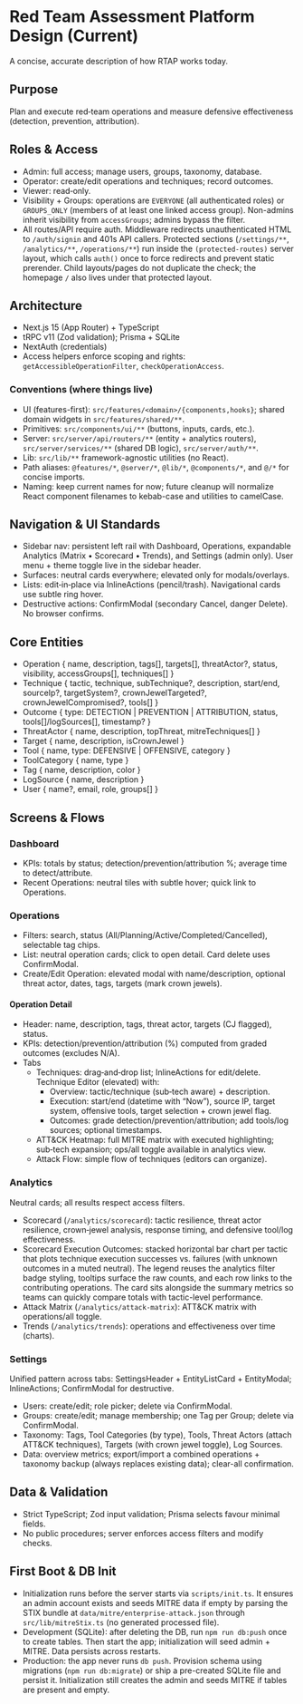 # Red Team Assessment Platform Design (Current)

A concise, accurate description of how RTAP works today.

## Purpose

Plan and execute red‑team operations and measure defensive effectiveness (detection, prevention, attribution).

## Roles & Access

- Admin: full access; manage users, groups, taxonomy, database.
- Operator: create/edit operations and techniques; record outcomes.
- Viewer: read‑only.
- Visibility + Groups: operations are `EVERYONE` (all authenticated roles) or `GROUPS_ONLY` (members of at least one linked access group). Non-admins inherit visibility from `accessGroups`; admins bypass the filter.
- All routes/API require auth. Middleware redirects unauthenticated HTML to `/auth/signin` and 401s API callers. Protected sections (`/settings/**`, `/analytics/**`, `/operations/**`) run inside the `(protected-routes)` server layout, which calls `auth()` once to force redirects and prevent static prerender. Child layouts/pages do not duplicate the check; the homepage `/` also lives under that protected layout.

## Architecture

- Next.js 15 (App Router) + TypeScript
- tRPC v11 (Zod validation); Prisma + SQLite
- NextAuth (credentials)
- Access helpers enforce scoping and rights: `getAccessibleOperationFilter`, `checkOperationAccess`.

### Conventions (where things live)

- UI (features-first): `src/features/<domain>/{components,hooks}`; shared domain widgets in `src/features/shared/**`.
- Primitives: `src/components/ui/**` (buttons, inputs, cards, etc.).
- Server: `src/server/api/routers/**` (entity + analytics routers), `src/server/services/**` (shared DB logic), `src/server/auth/**`.
- Lib: `src/lib/**` framework-agnostic utilities (no React).
- Path aliases: `@features/*`, `@server/*`, `@lib/*`, `@components/*`, and `@/*` for concise imports.
- Naming: keep current names for now; future cleanup will normalize React component filenames to kebab-case and utilities to camelCase.

## Navigation & UI Standards

- Sidebar nav: persistent left rail with Dashboard, Operations, expandable Analytics (Matrix • Scorecard • Trends), and Settings (admin only). User menu + theme toggle live in the sidebar header.
- Surfaces: neutral cards everywhere; elevated only for modals/overlays.
- Lists: edit‑in‑place via InlineActions (pencil/trash). Navigational cards use subtle ring hover.
- Destructive actions: ConfirmModal (secondary Cancel, danger Delete). No browser confirms.

## Core Entities

- Operation { name, description, tags[], targets[], threatActor?, status, visibility, accessGroups[], techniques[] }
- Technique { tactic, technique, subTechnique?, description, start/end, sourceIp?, targetSystem?, crownJewelTargeted?, crownJewelCompromised?, tools[] }
- Outcome { type: DETECTION | PREVENTION | ATTRIBUTION, status, tools[]/logSources[], timestamp? }
- ThreatActor { name, description, topThreat, mitreTechniques[] }
- Target { name, description, isCrownJewel }
- Tool { name, type: DEFENSIVE | OFFENSIVE, category }
- ToolCategory { name, type }
- Tag { name, description, color }
- LogSource { name, description }
- User { name?, email, role, groups[] }

## Screens & Flows

### Dashboard

- KPIs: totals by status; detection/prevention/attribution %; average time to detect/attribute.
- Recent Operations: neutral tiles with subtle hover; quick link to Operations.

### Operations

- Filters: search, status (All/Planning/Active/Completed/Cancelled), selectable tag chips.
- List: neutral operation cards; click to open detail. Card delete uses ConfirmModal.
- Create/Edit Operation: elevated modal with name/description, optional threat actor, dates, tags, targets (mark crown jewels).

#### Operation Detail

- Header: name, description, tags, threat actor, targets (CJ flagged), status.
- KPIs: detection/prevention/attribution (%) computed from graded outcomes (excludes N/A).
- Tabs
  - Techniques: drag‑and‑drop list; InlineActions for edit/delete. Technique Editor (elevated) with:
    - Overview: tactic/technique (sub‑tech aware) + description.
    - Execution: start/end (datetime with “Now”), source IP, target system, offensive tools, target selection + crown jewel flag.
    - Outcomes: grade detection/prevention/attribution; add tools/log sources; optional timestamps.
  - ATT&CK Heatmap: full MITRE matrix with executed highlighting; sub‑tech expansion; ops/all toggle available in analytics view.
  - Attack Flow: simple flow of techniques (editors can organize).

### Analytics

Neutral cards; all results respect access filters.

- Scorecard (`/analytics/scorecard`): tactic resilience, threat actor resilience, crown‑jewel analysis, response timing, and defensive tool/log effectiveness.
- Scorecard Execution Outcomes: stacked horizontal bar chart per tactic that plots technique execution successes vs. failures (with unknown outcomes in a muted neutral). The legend reuses the analytics filter badge styling, tooltips surface the raw counts, and each row links to the contributing operations. The card sits alongside the summary metrics so teams can quickly compare totals with tactic-level performance.
- Attack Matrix (`/analytics/attack-matrix`): ATT&CK matrix with operations/all toggle.
- Trends (`/analytics/trends`): operations and effectiveness over time (charts).

### Settings

Unified pattern across tabs: SettingsHeader + EntityListCard + EntityModal; InlineActions; ConfirmModal for destructive.

- Users: create/edit; role picker; delete via ConfirmModal.
- Groups: create/edit; manage membership; one Tag per Group; delete via ConfirmModal.
- Taxonomy: Tags, Tool Categories (by type), Tools, Threat Actors (attach ATT&CK techniques), Targets (with crown jewel toggle), Log Sources.
- Data: overview metrics; export/import a combined operations + taxonomy backup (always replaces existing data); clear-all confirmation.

## Data & Validation

- Strict TypeScript; Zod input validation; Prisma selects favour minimal fields.
- No public procedures; server enforces access filters and modify checks.

## First Boot & DB Init

- Initialization runs before the server starts via `scripts/init.ts`. It ensures an admin account exists and seeds MITRE data if empty by parsing the STIX bundle at `data/mitre/enterprise-attack.json` through `src/lib/mitreStix.ts` (no generated processed file).
- Development (SQLite): after deleting the DB, run `npm run db:push` once to create tables. Then start the app; initialization will seed admin + MITRE. Data persists across restarts.
- Production: the app never runs `db push`. Provision schema using migrations (`npm run db:migrate`) or ship a pre-created SQLite file and persist it. Initialization still creates the admin and seeds MITRE if tables are present and empty.
